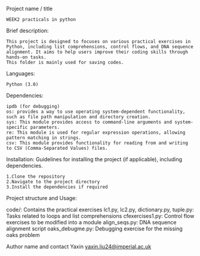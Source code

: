 Project name / title

    WEEK2 practicals in python

Brief description: 

    This project is designed to focuses on various practical exercises in Python, including list comprehensions, control flows, and DNA sequence alignment. It aims to help users improve their coding skills through hands-on tasks.
    This folder is mainly used for saving codes.
    
Languages: 

    Python (3.0)

Dependencies: 

    ipdb (for debugging)
    os: provides a way to use operating system-dependent functionality, such as file path manipulation and directory creation.
    sys: This module provides access to command-line arguments and system-specific parameters.
    re: This module is used for regular expression operations, allowing pattern matching in strings.
    csv: This module provides functionality for reading from and writing to CSV (Comma-Separated Values) files.

Installation: Guidelines for installing the project (if applicable), including dependencies.

    1.Clone the repository
    2.Navigate to the project directory
    3.Install the dependencies if required

Project structure and Usage: 

code/: Contains the practical exercises
    lc1.py, lc2.py, dictionary.py, tuple.py: Tasks related to loops and list comprehensions
    cfexercises1.py: Control flow exercises to be modified into a module
    align_seqs.py: DNA sequence alignment script
    oaks_debugme.py: Debugging exercise for the missing oaks problem

Author name and contact
    Yaxin  yaxin.liu24@imperial.ac.uk
